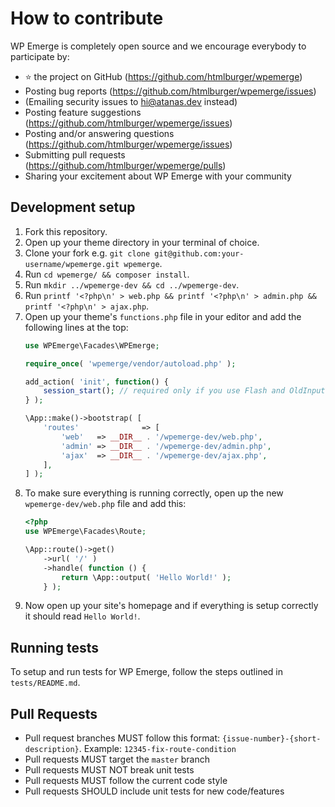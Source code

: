 # How to contribute

WP Emerge is completely open source and we encourage everybody to participate by:

- ⭐ the project on GitHub (https://github.com/htmlburger/wpemerge)
- Posting bug reports (https://github.com/htmlburger/wpemerge/issues)
- (Emailing security issues to [hi@atanas.dev](mailto:hi@atanas.dev) instead)
- Posting feature suggestions (https://github.com/htmlburger/wpemerge/issues)
- Posting and/or answering questions (https://github.com/htmlburger/wpemerge/issues)
- Submitting pull requests (https://github.com/htmlburger/wpemerge/pulls)
- Sharing your excitement about WP Emerge with your community

## Development setup

1. Fork this repository.
2. Open up your theme directory in your terminal of choice.
3. Clone your fork e.g. `git clone git@github.com:your-username/wpemerge.git wpemerge`.
4. Run `cd wpemerge/ && composer install`.
5. Run `mkdir ../wpemerge-dev && cd ../wpemerge-dev`.
6. Run `printf '<?php\n' > web.php && printf '<?php\n' > admin.php && printf '<?php\n' > ajax.php`.
7. Open up your theme's `functions.php` file in your editor and add the following lines at the top:
    ```php
    use WPEmerge\Facades\WPEmerge;

    require_once( 'wpemerge/vendor/autoload.php' );

    add_action( 'init', function() {
        session_start(); // required only if you use Flash and OldInput
    } );

    \App::make()->bootstrap( [
        'routes'              => [
            'web'   => __DIR__ . '/wpemerge-dev/web.php',
            'admin' => __DIR__ . '/wpemerge-dev/admin.php',
            'ajax'  => __DIR__ . '/wpemerge-dev/ajax.php',
        ],
    ] );
    ```
8. To make sure everything is running correctly, open up the new `wpemerge-dev/web.php` file and add this:
    ```php
    <?php
    use WPEmerge\Facades\Route;

    \App::route()->get()
        ->url( '/' )
        ->handle( function () {
            return \App::output( 'Hello World!' );
        } );
    ```
1. Now open up your site's homepage and if everything is setup correctly it should read `Hello World!`.

## Running tests

To setup and run tests for WP Emerge, follow the steps outlined in `tests/README.md`.

## Pull Requests

- Pull request branches MUST follow this format: `{issue-number}-{short-description}`.
  Example: `12345-fix-route-condition`
- Pull requests MUST target the `master` branch
- Pull requests MUST NOT break unit tests
- Pull requests MUST follow the current code style
- Pull requests SHOULD include unit tests for new code/features
